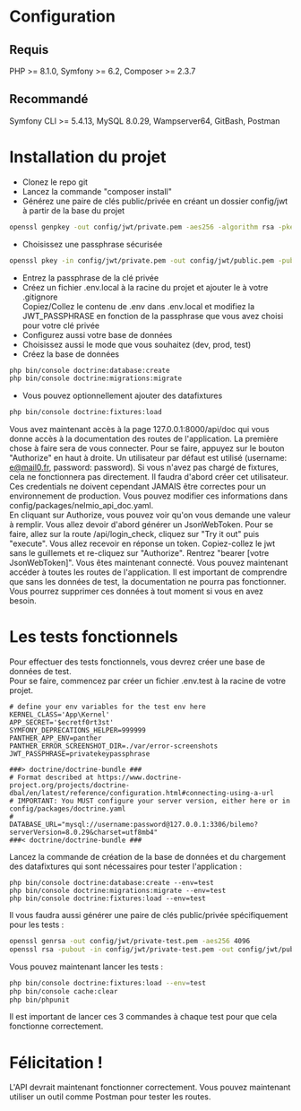 # Configuration
## Requis
PHP >= 8.1.0, Symfony >= 6.2, Composer >= 2.3.7
## Recommandé 
Symfony CLI >= 5.4.13, MySQL 8.0.29, Wampserver64, GitBash, Postman
# Installation du projet  
- Clonez le repo git 
- Lancez la commande "composer install"
- Générez une paire de clés public/privée en créant un dossier config/jwt à partir de la base du projet
```bash
openssl genpkey -out config/jwt/private.pem -aes256 -algorithm rsa -pkeyopt rsa_keygen_bits:4096
```
- Choisissez une passphrase sécurisée  
```bash
openssl pkey -in config/jwt/private.pem -out config/jwt/public.pem -pubout
```
- Entrez la passphrase de la clé privée  
- Créez un fichier .env.local à la racine du projet et ajouter le à votre .gitignore  
Copiez/Collez le contenu de .env dans .env.local et modifiez la JWT_PASSPHRASE en fonction de la passphrase que vous avez choisi pour votre clé privée  
- Configurez aussi votre base de données  
- Choisissez aussi le mode que vous souhaitez (dev, prod, test)  
- Créez la base de données  
```bash
php bin/console doctrine:database:create
php bin/console doctrine:migrations:migrate
```
- Vous pouvez optionnellement ajouter des datafixtures  
```bash
php bin/console doctrine:fixtures:load
```
Vous avez maintenant accès à la page 127.0.0.1:8000/api/doc qui vous donne accès à la documentation des routes de l'application.
La première chose à faire sera de vous connecter. Pour se faire, appuyez sur le bouton "Authorize" en haut à droite. Un utilisateur par défaut est utilisé (username: e@mail0.fr, password: password). Si vous n'avez pas chargé de fixtures, cela ne fonctionnera pas directement. Il faudra d'abord créer cet utilisateur. Ces credentials ne doivent cependant JAMAIS être correctes pour un environnement de production. Vous pouvez modifier ces informations dans config/packages/nelmio_api_doc.yaml.  
En cliquant sur Authorize, vous pouvez voir qu'on vous demande une valeur à remplir. Vous allez devoir d'abord générer un JsonWebToken. Pour se faire, allez sur la route /api/login_check, cliquez sur "Try it out" puis "execute". Vous allez recevoir en réponse un token. Copiez-collez le jwt sans le guillemets et re-cliquez sur "Authorize". Rentrez "bearer [votre JsonWebToken]". Vous êtes maintenant connecté. Vous pouvez maintenant accéder à toutes les routes de l'application. Il est important de comprendre que sans les données de test, la documentation ne pourra pas fonctionner. Vous pourrez supprimer ces données à tout moment si vous en avez besoin.  
# Les tests fonctionnels  
Pour effectuer des tests fonctionnels, vous devrez créer une base de données de test.  
Pour se faire, commencez par créer un fichier .env.test à la racine de votre projet.  
```
# define your env variables for the test env here
KERNEL_CLASS='App\Kernel'
APP_SECRET='$ecretf0rt3st'
SYMFONY_DEPRECATIONS_HELPER=999999
PANTHER_APP_ENV=panther
PANTHER_ERROR_SCREENSHOT_DIR=./var/error-screenshots
JWT_PASSPHRASE=privatekeypassphrase

###> doctrine/doctrine-bundle ###
# Format described at https://www.doctrine-project.org/projects/doctrine-dbal/en/latest/reference/configuration.html#connecting-using-a-url
# IMPORTANT: You MUST configure your server version, either here or in config/packages/doctrine.yaml
#
DATABASE_URL="mysql://username:password@127.0.0.1:3306/bilemo?serverVersion=8.0.29&charset=utf8mb4"
###< doctrine/doctrine-bundle ###
```
Lancez la commande de création de la base de données et du chargement des datafixtures qui sont nécessaires pour tester l'application :  
```
php bin/console doctrine:database:create --env=test
php bin/console doctrine:migrations:migrate --env=test
php bin/console doctrine:fixtures:load --env=test
```
Il vous faudra aussi générer une paire de clés public/privée spécifiquement pour les tests :  
```bash
openssl genrsa -out config/jwt/private-test.pem -aes256 4096
openssl rsa -pubout -in config/jwt/private-test.pem -out config/jwt/public-test.pem
```
Vous pouvez maintenant lancer les tests :  
```bash
php bin/console doctrine:fixtures:load --env=test
php bin/console cache:clear
php bin/phpunit
```
Il est important de lancer ces 3 commandes à chaque test pour que cela fonctionne correctement. 
# Félicitation !  
L'API devrait maintenant fonctionner correctement. Vous pouvez maintenant utiliser un outil comme Postman pour tester les routes.  
